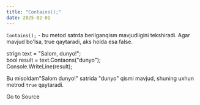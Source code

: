 ```yaml
---
title: "Contains();"
date: 2025-02-01
---
```


`Contains();` - bu metod satrda berilganqism mavjudligini tekshiradi. Agar mavjud bo'lsa, true qaytaradi, aks holda esa false.

strign text = "Salom, dunyo!";  
bool result = text.Contaons("dunyo");  
Console.WriteLine(result);

Bu misoldam"Salom dunyo!" satrida "dunyo" qismi mavjud, shuning uxhun metrod `true` qaytaradi.

Go to Source
